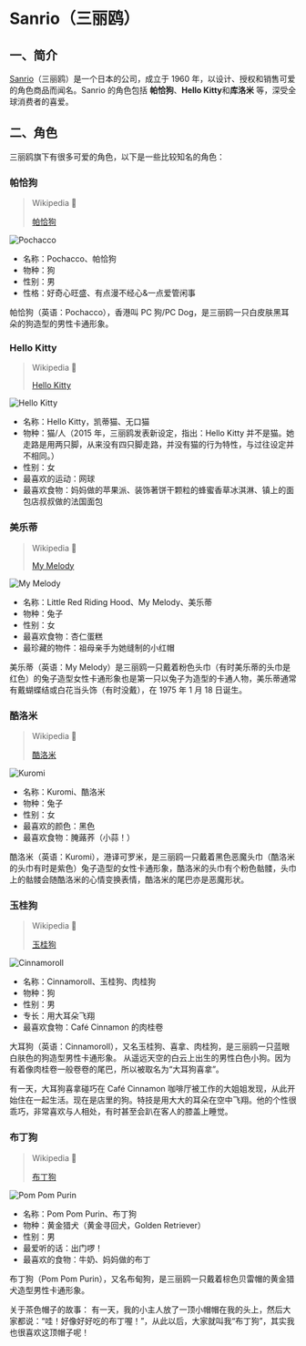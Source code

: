 # Sanrio（三丽鸥）

## 一、简介

[Sanrio](https://en.wikipedia.org/wiki/Sanrio)（三丽鸥）是一个日本的公司，成立于 1960 年，以设计、授权和销售可爱的角色商品而闻名。Sanrio 的角色包括 **帕恰狗**、**Hello Kitty**和**库洛米** 等，深受全球消费者的喜爱。

## 二、角色

三丽鸥旗下有很多可爱的角色，以下是一些比较知名的角色：

### 帕恰狗

> Wikipedia 📝
>
> [帕恰狗](https://zh.wikipedia.org/wiki/帕恰狗)

<img src="images/pochacco.png" alt="Pochacco" class="right" />

- 名称：Pochacco、帕恰狗
- 物种：狗
- 性别：男
- 性格：好奇心旺盛、有点漫不经心&一点爱管闲事

帕恰狗（英语：Pochacco），香港叫 PC 狗/PC Dog，是三丽鸥一只白皮肤黑耳朵的狗造型的男性卡通形象。

### Hello Kitty

> Wikipedia 📝
>
> [Hello Kitty](https://zh.wikipedia.org/wiki/Hello_Kitty)

<img src="images/hello-kitty.png" alt="Hello Kitty" class="right" />

- 名称：Hello Kitty，凯蒂猫、无口猫
- 物种：猫/人（2015 年，三丽鸥发表新设定，指出：Hello Kitty 并不是猫。她走路是用两只脚，从来没有四只脚走路，并没有猫的行为特性，与过往设定并不相同。）
- 性别：女
- 最喜欢的运动：网球
- 最喜欢食物：妈妈做的苹果派、装饰著饼干颗粒的蜂蜜香草冰淇淋、镇上的面包店叔叔做的法国面包

### 美乐蒂

> Wikipedia 📝
>
> [My Melody](https://zh.wikipedia.org/wiki/My_Melody)

<img src="images/my-melody.png" alt="My Melody" class="right" />

- 名称：Little Red Riding Hood、My Melody、美乐蒂
- 物种：兔子
- 性别：女
- 最喜欢食物：杏仁蛋糕
- 最珍藏的物件：祖母亲手为她缝制的小红帽

美乐蒂（英语：My Melody）是三丽鸥一只戴着粉色头巾（有时美乐蒂的头巾是红色）的兔子造型女性卡通形象也是第一只以兔子为造型的卡通人物，美乐蒂通常有戴蝴蝶结或白花当头饰（有时没戴），在 1975 年 1 月 18 日诞生。

### 酷洛米

> Wikipedia 📝
>
> [酷洛米](https://zh.wikipedia.org/wiki/酷洛米)

<img src="images/kuromi.png" alt="Kuromi" class="right" />

- 名称：Kuromi、酷洛米
- 物种：兔子
- 性别：女
- 最喜欢的颜色：黑色
- 最喜欢食物：腌蕗荞（小蒜！）

酷洛米（英语：Kuromi），港译可罗米，是三丽鸥一只戴着黑色恶魔头巾（酷洛米的头巾有时是紫色）兔子造型的女性卡通形象，酷洛米的头巾有个粉色骷髅，头巾上的骷髅会随酷洛米的心情变换表情，酷洛米的尾巴亦是恶魔形状。

### 玉桂狗

> Wikipedia 📝
>
> [玉桂狗](https://zh.wikipedia.org/wiki/玉桂狗)

<img src="images/cinnamoroll.png" alt="Cinnamoroll" class="right" />

- 名称：Cinnamoroll、玉桂狗、肉桂狗
- 物种：狗
- 性别：男
- 专长：用大耳朵飞翔
- 最喜欢食物：Café Cinnamon 的肉桂卷

大耳狗（英语：Cinnamoroll），又名玉桂狗、喜拿、肉桂狗，是三丽鸥一只蓝眼白肤色的狗造型男性卡通形象。
从遥远天空的白云上出生的男性白色小狗。因为有着像肉桂卷一般卷卷的尾巴，所以被取名为“大耳狗喜拿”。

有一天，大耳狗喜拿碰巧在 Café Cinnamon 咖啡厅被工作的大姐姐发现，从此开始住在一起生活。现在是店里的狗。特技是用大大的耳朵在空中飞翔。他的个性很乖巧，非常喜欢与人相处，有时甚至会趴在客人的膝盖上睡觉。

### 布丁狗

> Wikipedia 📝
>
> [布丁狗](https://zh.wikipedia.org/wiki/布丁狗)

<img src="images/pom-pom-purin.png" alt="Pom Pom Purin" class="right" />

- 名称：Pom Pom Purin、布丁狗
- 物种：黄金猎犬（黄金寻回犬，Golden Retriever）
- 性别：男
- 最爱听的话：出门啰！
- 最喜欢的食物：牛奶、妈妈做的布丁

布丁狗（Pom Pom Purin），又名布甸狗，是三丽鸥一只戴着棕色贝雷帽的黄金猎犬造型男性卡通形象。

关于茶色帽子的故事： 有一天，我的小主人放了一顶小帽帽在我的头上，然后大家都说：“哇！好像好好吃的布丁喔！”，从此以后，大家就叫我“布丁狗”，其实我也很喜欢这顶帽子呢！
